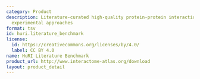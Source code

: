 ```yaml
---
category: Product
description: Literature-curated high-quality protein-protein interactions from comparable
  experimental approaches
format: tsv
id: huri.literature_benchmark
license:
  id: https://creativecommons.org/licenses/by/4.0/
  label: CC BY 4.0
name: HuRI Literature Benchmark
product_url: http://www.interactome-atlas.org/download
layout: product_detail
---
```

